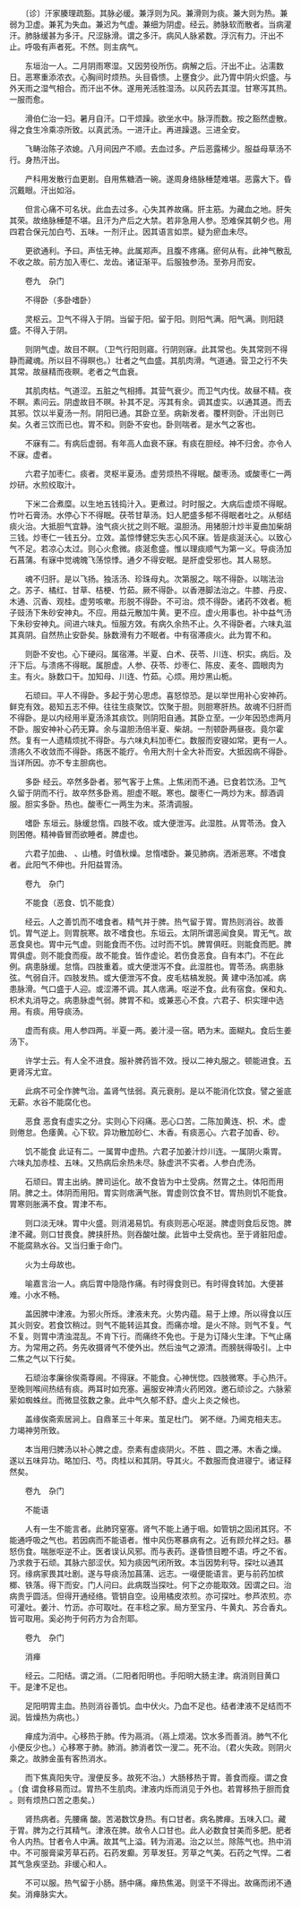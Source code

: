 <!-- { "loadSidebar": true } -->
　　〔诊〕汗家腠理疏豁。其脉必缓。兼浮则为风。兼滑则为痰。兼大则为热。兼弱为卫虚。兼芤为失血。兼迟为气虚。兼细为阴虚。经云。肺脉软而散者。当病灌汗。肺脉缓甚为多汗。尺涩脉滑。谓之多汗。病风人脉紧数。浮沉有力。汗出不止。呼吸有声者死。不然。则主病气。

　　东垣治一人。二月阴雨寒湿。又因劳役所伤。病解之后。汗出不止。沾濡数日。恶寒重添浓衣。心胸间时烦热。头目昏愦。上壅食少。此乃胃中阴火炽盛。与外天雨之湿气相合。而汗出不休。遂用羌活胜湿汤。以风药去其湿。甘寒泻其热。一服而愈。

　　滑伯仁治一妇。暑月自汗。口干烦躁。欲坐水中。脉浮而数。按之豁然虚散。得之食生冷乘凉所致。以真武汤。一进汗止。再进躁退。三进全安。

　　飞畴治陈子浓媳。八月间因产不顺。去血过多。产后恶露稀少。服益母草汤不行。身热汗出。

　　产科用发散行血更剧。自用焦糖酒一碗。遂周身络脉棰楚难堪。恶露大下。昏沉戴眼。汗出如浴。

　　但言心痛不可名状。此血去过多。心失其养故痛。肝主筋。为藏血之地。肝失其荣。故络脉棰楚不堪。且汗为产后之大禁。若非急用人参。恐难保其朝夕也。用四君合保元加白芍、五味。一剂汗止。因其语言如祟。疑为瘀血未尽。

　　更欲通利。予曰。声怯无神。此属郑声。且腹不疼痛。瘀何从有。此神气散乱不收之故。前方加入枣仁、龙齿。诸证渐平。后服独参汤。至弥月而安。

　　卷九　杂门

　　不得卧（多卧嗜卧）

　　灵枢云。卫气不得入于阴。当留于阳。留于阳。则阳气满。阳气满。则阳跷盛。不得入于阴。

　　则阴气虚。故目不瞑。（卫气行阳则寤。行阴则寐。此其常也。失其常则不得静而藏魂。所以目不得瞑也。）壮者之气血盛。其肌肉滑。气道通。营卫之行不失其常。故昼精而夜瞑。老者之气血衰。

　　其肌肉枯。气道涩。五脏之气相搏。其营气衰少。而卫气内伐。故昼不精。夜不瞑。素问云。阴虚故目不暝。补其不足。泻其有余。调其虚实。以通其道。而去其邪。饮以半夏汤一剂。阴阳已通。其卧立至。病新发者。覆杯则卧。汗出则已矣。久者三饮而已也。胃不和。则卧不安也。卧则喘者。是水气之客也。

　　不寐有二。有病后虚弱。有年高人血衰不寐。有痰在胆经。神不归舍。亦令人不寐。虚者。

　　六君子加枣仁。痰者。灵枢半夏汤。虚劳烦热不得眠。酸枣汤。或酸枣仁一两炒研。水煎绞取汁。

　　下米二合煮糜。以生地五钱捣汁入。更煮过。时时服之。大病后虚烦不得眠。竹叶石膏汤。水停心下不得眠。茯苓甘草汤。妇人肥盛多郁不得眠者吐之。从郁结痰火治。大抵胆气宜静。浊气痰火扰之则不眠。温胆汤。用猪胆汁炒半夏曲加柴胡三钱。炒枣仁一钱五分。立效。盖惊悸健忘失志心风不寐。皆是痰涎沃心。以致心气不足。若凉心太过。则心火愈微。痰涎愈盛。惟以理痰顺气为第一义。导痰汤加石菖蒲。有寐中觉魂魄飞荡惊悸。通夕不得安眠。是肝虚受邪也。其人易怒。

　　魂不归肝。是以飞扬。独活汤、珍珠母丸。次第服之。喘不得卧。以喘法治之。苏子、橘红、甘草、桔梗、竹茹。厥不得卧。以香港脚法治之。牛膝、丹皮、木通、沉香、观桂。虚劳咳嗽。形脱不得卧。不可治。烦不得卧。诸药不效者。栀子豉汤下朱砂安神丸。不应。用益元散加牛黄。更不应。虚火用事也。补中益气汤下朱砂安神丸。间进六味丸。恒服方效。有病久余热不止。久不得卧者。六味丸滋其真阴。自然热止安卧矣。脉数滑有力不眠者。中有宿滞痰火。此为胃不和。

　　则卧不安也。心下硬闷。属宿滞。半夏、白术、茯苓、川连、枳实。病后。及汗下后。与溃疡不得眠。属胆虚。人参、茯苓、炒枣仁、陈皮、麦冬、圆眼肉为主。有火。脉数口干。加知母、川连、竹茹。心烦。用炒黑山栀。

　　石顽曰。平人不得卧。多起于劳心思虑。喜怒惊恐。是以举世用补心安神药。鲜克有效。曷知五志不伸。往往生痰聚饮。饮聚于胆。则胆寒肝热。故魂不归肝而不得卧。是以内经用半夏汤涤其痰饮。则阴阳自通。其卧立至。一少年因恐虑两月不卧。服安神补心药无算。余与温胆汤倍半夏、柴胡。一剂顿卧两昼夜。竟尔霍然。复有一人遗精烦扰不得卧。与六味丸料加枣仁。数服而安寝如常。更有一人。溃疡久不收敛而不得卧。疡医不能疗。令用大剂十全大补而安。大抵因病不得卧。当详所因。亦不专主胆病也。

　　多卧 经云。卒然多卧者。邪气客于上焦。上焦闭而不通。已食若饮汤。卫气久留于阴而不行。故卒然多卧焉。胆虚不眠。寒也。酸枣仁一两炒为末。醇酒调服。胆实多卧。热也。酸枣仁一两生为末。茶清调服。

　　嗜卧 东垣云。脉缓怠惰。四肢不收。或大便泄泻。此湿胜。从胃苓汤。食入则困倦。精神昏冒而欲睡者。脾虚也。

　　六君子加曲、 、山楂。时值秋燥。怠惰嗜卧。兼见肺病。洒淅恶寒。不嗜食者。此阳气不伸也。升阳益胃汤。

　　卷九　杂门

　　不能食（恶食、饥不能食）

　　经云。人之善饥而不嗜食者。精气并于脾。热气留于胃。胃热则消谷。故善饥。胃气逆上。则胃脘寒。故不嗜食也。东垣云。太阴所谓恶闻食臭。胃无气。故恶食臭也。胃中元气虚。则能食而不伤。过时而不饥。脾胃俱旺。则能食而肥。脾胃俱虚。则不能食而瘦。故不能食。皆作虚论。若伤食恶食。自有本门。不在此例。病患脉缓。怠惰。四肢重着。或大便泄泻不食。此湿胜也。胃苓汤。病患脉弦。气弱自汗。四肢发热。或大便泄泻不食。皮毛枯槁发脱。黄 建中汤加减。病患脉滑。气口盛于人迎。或涩滞不调。其人痞满。呕逆不食。此有宿食。保和丸、枳术丸消导之。病患脉虚气弱。脾胃不和。或兼恶心不食。六君子、枳实理中选用。有痰。用导痰汤。

　　虚而有痰。用人参四两。半夏一两。姜汁浸一宿。晒为末。面糊丸。食后生姜汤下。

　　许学士云。有人全不进食。服补脾药皆不效。授以二神丸服之。顿能进食。五更肾泻尤宜。

　　此病不可全作脾气治。盖肾气怯弱。真元衰削。是以不能消化饮食。譬之釜底无薪。水谷不能腐化也。

　　恶食 恶食有虚实之分。实则心下闷痛。恶心口苦。二陈加黄连、枳、术。虚则倦怠。色痿黄。心下软。异功散加砂仁、木香。有痰恶心。六君子加香、砂。

　　饥不能食 此证有二。一属胃中虚热。六君子加姜汁炒川连。一属阴火乘胃。六味丸加赤桂、五味。又热病后余热未尽。脉虚洪不实者。人参白虎汤。

　　石顽曰。胃主出纳。脾司运化。故不食皆为中土受病。然胃之土。体阳而用阴。脾之土。体阴而用阳。胃实则痞满气胀。胃虚则饮食不甘。胃热则饥不能食。胃寒则胀满不食。胃津不布。

　　则口淡无味。胃中火盛。则消渴易饥。有痰则恶心呕涎。脾虚则食后反饱。脾津不藏。则口甘畏食。脾挟肝热。则吞酸吐酸。此皆中土受病也。至于肾脏阳虚。不能腐熟水谷。又当归重于命门。

　　火为土母故也。

　　喻嘉言治一人。病后胃中隐隐作痛。有时得食则已。有时得食转加。大便甚难。小水不畅。

　　盖因脾中津液。为邪火所烁。津液未充。火势内蕴。易于上燎。所以得食以压其火则安。若食饮稍过。则气不能转运其食。而痛亦增。是火不除。则气不复。气不复。则胃中清浊混乱。不肯下行。而痛终不免也。于是为订降火生津。下气止痛方。为常用之药。务先收摄肾气不使外出。然后浊气之源清。而膀胱得吸引。上中二焦之气以下行矣。

　　石顽治孝廉徐俟斋尊阃。不得寐。不能食。心神恍惚。四肢微寒。手心热汗。至晚则喉间热结有痰。两耳时如充塞。遍服安神清火药罔效。邀石顽诊之。六脉萦萦如蜘蛛丝。而微显弦数之象。此中气久郁不舒。虚火上炎之候也。

　　盖缘俟斋索居涧上。自鼎革三十年来。茧足杜门。 粥不继。乃阃克相夫志。力竭神劳所致。

　　本当用归脾汤以补心脾之虚。奈素有虚痰阴火。不胜 、圆之滞。木香之燥。遂以五味异功。略加归、芍。肉桂以和其阴。导其火。不数服而食进寝宁。诸证释然矣。

　　卷九　杂门

　　不能语

　　人有一生不能言者。此肺窍窒塞。肾气不能上通于咽。如管钥之固闭其窍。不能通呼吸之气也。若因病而不能语者。惟中风伤寒暴病有之。近有顾允祥之妇。暴怒伤食。喘胀呕逆不止。医者误认风邪。而与表药。遂昏愦目瞪不语。呼之不省。乃求救于石顽。其脉六部涩伏。知为痰因气闭所致。本当因势利导。探吐以通其窍。缘病家畏其吐剧。遂与导痰汤加菖蒲、远志。一啜便能语言。更与前药加槟榔、铁落。得下而安。门人问曰。此病既当探吐。何下之亦能取效。因谓之曰。治病贵乎圆活。但得开通经络。管钥自空。设用橘皮浓煎。亦可探吐。参芦浓煎。亦可灌吐。姜汁、竹沥。亦可取吐。在丰稔之家。局方至宝丹、牛黄丸、苏合香丸。皆可取用。奚必拘于何药方为合剂耶。

　　卷九　杂门

　　消瘅

　　经云。二阳结。谓之消。（二阳者阳明也。手阳明大肠主津。病消则目黄口干。是津不足也。

　　足阳明胃主血。热则消谷善饥。血中伏火。乃血不足也。结者津液不足结而不润。皆燥热为病也。）

　　瘅成为消中。心移热于肺。传为鬲消。（鬲上烦渴。饮水多而善消。肺气不化小便反少也。）心移寒于肺。肺消。肺消者饮一溲二。死不治。（君火失政。则阴火乘之。故肺金虽有客热消水。

　　而下焦真阳失守。溲便反多。故死不治。）大肠移热于胃。善食而瘦。谓之食 。（食 谓食移易而过。胃热不生肌肉。津液内烁而消见于外也。若胃移热于胆而食 。则有烦热口苦之患矣。）

　　肾热病者。先腰痛 酸。苦渴数饮身热。有口甘者。病名脾瘅。五味入口。藏于胃。脾为之行其精气。津液在脾。故令人口甘也。此人必数食甘美而多肥。肥者令人内热。甘者令人中满。故其气上溢。转为消渴。治之以兰。除陈气也。热中消中。不可服膏粱芳草石药。石药发癫。芳草发狂。芳草之气美。石药之气悍。二者其气急疾坚劲。非缓心和人。

　　不可以服。热气留于小肠。肠中痛。瘅热焦渴。则坚干不得出。故痛而闭不通矣。消瘅脉实大。

